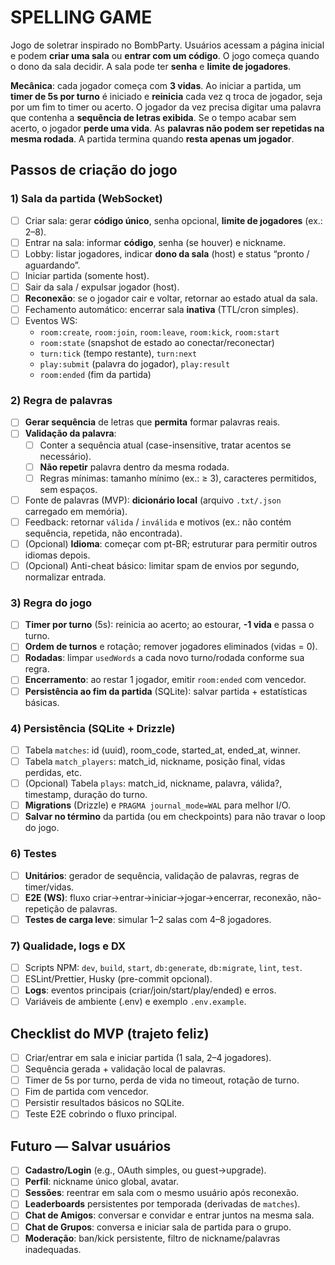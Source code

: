 # SPELLING GAME

Jogo de soletrar inspirado no BombParty. Usuários acessam a página inicial e podem **criar uma sala** ou **entrar com um código**. O jogo começa quando o dono da sala decidir. A sala pode ter **senha** e **limite de jogadores**.

**Mecânica**: cada jogador começa com **3 vidas**. Ao iniciar a partida, um **timer de 5s por turno** é iniciado e **reinicia** cada vez q troca de jogador, seja por um fim to timer ou acerto. O jogador da vez precisa digitar uma palavra que contenha a **sequência de letras exibida**. Se o tempo acabar sem acerto, o jogador **perde uma vida**. As **palavras não podem ser repetidas na mesma rodada**. A partida termina quando **resta apenas um jogador**.

## Passos de criação do jogo

### 1) Sala da partida (WebSocket)

- [ ] Criar sala: gerar **código único**, senha opcional, **limite de jogadores** (ex.: 2–8).
- [ ] Entrar na sala: informar **código**, senha (se houver) e nickname.
- [ ] Lobby: listar jogadores, indicar **dono da sala** (host) e status “pronto / aguardando”.
- [ ] Iniciar partida (somente host).
- [ ] Sair da sala / expulsar jogador (host).
- [ ] **Reconexão**: se o jogador cair e voltar, retornar ao estado atual da sala.
- [ ] Fechamento automático: encerrar sala **inativa** (TTL/cron simples).
- [ ] Eventos WS:
  - `room:create`, `room:join`, `room:leave`, `room:kick`, `room:start`
  - `room:state` (snapshot de estado ao conectar/reconectar)
  - `turn:tick` (tempo restante), `turn:next`
  - `play:submit` (palavra do jogador), `play:result`
  - `room:ended` (fim da partida)

### 2) Regra de palavras

- [ ] **Gerar sequência** de letras que **permita** formar palavras reais.
- [ ] **Validação da palavra**:
  - [ ] Conter a sequência atual (case-insensitive, tratar acentos se necessário).
  - [ ] **Não repetir** palavra dentro da mesma rodada.
  - [ ] Regras mínimas: tamanho mínimo (ex.: ≥ 3), caracteres permitidos, sem espaços.
- [ ] Fonte de palavras (MVP): **dicionário local** (arquivo `.txt/.json` carregado em memória).
- [ ] Feedback: retornar `válida` / `inválida` e motivos (ex.: não contém sequência, repetida, não encontrada).
- [ ] (Opcional) **Idioma**: começar com pt-BR; estruturar para permitir outros idiomas depois.
- [ ] (Opcional) Anti-cheat básico: limitar spam de envios por segundo, normalizar entrada.

### 3) Regra do jogo

- [ ] **Timer por turno** (5s): reinicia ao acerto; ao estourar, **-1 vida** e passa o turno.
- [ ] **Ordem de turnos** e rotação; remover jogadores eliminados (vidas = 0).
- [ ] **Rodadas**: limpar `usedWords` a cada novo turno/rodada conforme sua regra.
- [ ] **Encerramento**: ao restar 1 jogador, emitir `room:ended` com vencedor.
- [ ] **Persistência ao fim da partida** (SQLite): salvar partida + estatísticas básicas.

### 4) Persistência (SQLite + Drizzle)

- [ ] Tabela `matches`: id (uuid), room_code, started_at, ended_at, winner.
- [ ] Tabela `match_players`: match_id, nickname, posição final, vidas perdidas, etc.
- [ ] (Opcional) Tabela `plays`: match_id, nickname, palavra, válida?, timestamp, duração do turno.
- [ ] **Migrations** (Drizzle) e `PRAGMA journal_mode=WAL` para melhor I/O.
- [ ] **Salvar no término** da partida (ou em checkpoints) para não travar o loop do jogo.

### 6) Testes

- [ ] **Unitários**: gerador de sequência, validação de palavras, regras de timer/vidas.
- [ ] **E2E (WS)**: fluxo criar→entrar→iniciar→jogar→encerrar, reconexão, não-repetição de palavras.
- [ ] **Testes de carga leve**: simular 1–2 salas com 4–8 jogadores.

### 7) Qualidade, logs e DX

- [ ] Scripts NPM: `dev`, `build`, `start`, `db:generate`, `db:migrate`, `lint`, `test`.
- [ ] ESLint/Prettier, Husky (pre-commit opcional).
- [ ] **Logs**: eventos principais (criar/join/start/play/ended) e erros.
- [ ] Variáveis de ambiente (.env) e exemplo `.env.example`.

## Checklist do MVP (trajeto feliz)

- [ ] Criar/entrar em sala e iniciar partida (1 sala, 2–4 jogadores).
- [ ] Sequência gerada + validação local de palavras.
- [ ] Timer de 5s por turno, perda de vida no timeout, rotação de turno.
- [ ] Fim de partida com vencedor.
- [ ] Persistir resultados básicos no SQLite.
- [ ] Teste E2E cobrindo o fluxo principal.

## Futuro — **Salvar usuários**

- [ ] **Cadastro/Login** (e.g., OAuth simples, ou guest→upgrade).
- [ ] **Perfil**: nickname único global, avatar.
- [ ] **Sessões**: reentrar em sala com o mesmo usuário após reconexão.
- [ ] **Leaderboards** persistentes por temporada (derivadas de `matches`).
- [ ] **Chat de Amigos**: conversar e convidar e entrar juntos na mesma sala.
- [ ] **Chat de Grupos**: conversa e iniciar sala de partida para o grupo.
- [ ] **Moderação**: ban/kick persistente, filtro de nickname/palavras inadequadas.

